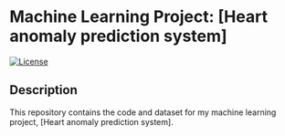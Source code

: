 # Machine Learning Project: [Heart anomaly prediction system]

[![License](https://img.shields.io/badge/license-MIT-blue.svg)](LICENSE)

## Description

This repository contains the code and dataset for my machine learning project, [Heart anomaly prediction system]. 

